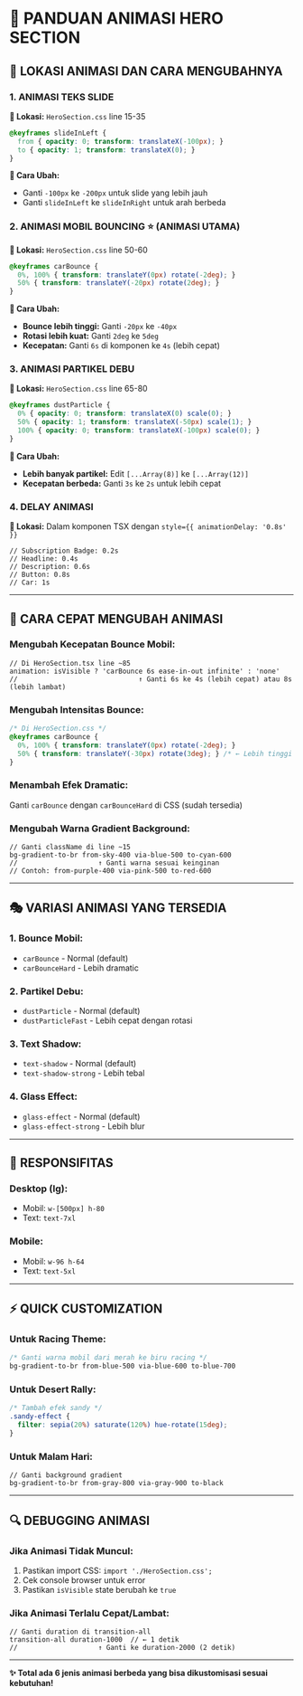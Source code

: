 # 🎨 PANDUAN ANIMASI HERO SECTION

## 📍 **LOKASI ANIMASI DAN CARA MENGUBAHNYA**

### 1. **ANIMASI TEKS SLIDE** 
**📂 Lokasi:** `HeroSection.css` line 15-35
```css
@keyframes slideInLeft {
  from { opacity: 0; transform: translateX(-100px); }
  to { opacity: 1; transform: translateX(0); }
}
```
**🔧 Cara Ubah:**
- Ganti `-100px` ke `-200px` untuk slide yang lebih jauh
- Ganti `slideInLeft` ke `slideInRight` untuk arah berbeda

### 2. **ANIMASI MOBIL BOUNCING** ⭐ (ANIMASI UTAMA)
**📂 Lokasi:** `HeroSection.css` line 50-60
```css
@keyframes carBounce {
  0%, 100% { transform: translateY(0px) rotate(-2deg); }
  50% { transform: translateY(-20px) rotate(2deg); }
}
```
**🔧 Cara Ubah:**
- **Bounce lebih tinggi:** Ganti `-20px` ke `-40px`
- **Rotasi lebih kuat:** Ganti `2deg` ke `5deg`
- **Kecepatan:** Ganti `6s` di komponen ke `4s` (lebih cepat)

### 3. **ANIMASI PARTIKEL DEBU** 
**📂 Lokasi:** `HeroSection.css` line 65-80
```css
@keyframes dustParticle {
  0% { opacity: 0; transform: translateX(0) scale(0); }
  50% { opacity: 1; transform: translateX(-50px) scale(1); }
  100% { opacity: 0; transform: translateX(-100px) scale(0); }
}
```
**🔧 Cara Ubah:**
- **Lebih banyak partikel:** Edit `[...Array(8)]` ke `[...Array(12)]`
- **Kecepatan berbeda:** Ganti `3s` ke `2s` untuk lebih cepat

### 4. **DELAY ANIMASI**
**📂 Lokasi:** Dalam komponen TSX dengan `style={{ animationDelay: '0.8s' }}`
```tsx
// Subscription Badge: 0.2s
// Headline: 0.4s  
// Description: 0.6s
// Button: 0.8s
// Car: 1s
```

---

## 🚀 **CARA CEPAT MENGUBAH ANIMASI**

### **Mengubah Kecepatan Bounce Mobil:**
```tsx
// Di HeroSection.tsx line ~85
animation: isVisible ? 'carBounce 6s ease-in-out infinite' : 'none'
//                              ↑ Ganti 6s ke 4s (lebih cepat) atau 8s (lebih lambat)
```

### **Mengubah Intensitas Bounce:**
```css
/* Di HeroSection.css */
@keyframes carBounce {
  0%, 100% { transform: translateY(0px) rotate(-2deg); }
  50% { transform: translateY(-30px) rotate(3deg); } /* ← Lebih tinggi & rotasi kuat */
}
```

### **Menambah Efek Dramatic:**
Ganti `carBounce` dengan `carBounceHard` di CSS (sudah tersedia)

### **Mengubah Warna Gradient Background:**
```tsx
// Ganti className di line ~15
bg-gradient-to-br from-sky-400 via-blue-500 to-cyan-600
//                    ↑ Ganti warna sesuai keinginan
// Contoh: from-purple-400 via-pink-500 to-red-600
```

---

## 🎭 **VARIASI ANIMASI YANG TERSEDIA**

### **1. Bounce Mobil:**
- `carBounce` - Normal (default)
- `carBounceHard` - Lebih dramatic

### **2. Partikel Debu:**
- `dustParticle` - Normal (default)  
- `dustParticleFast` - Lebih cepat dengan rotasi

### **3. Text Shadow:**
- `text-shadow` - Normal (default)
- `text-shadow-strong` - Lebih tebal

### **4. Glass Effect:**
- `glass-effect` - Normal (default)
- `glass-effect-strong` - Lebih blur

---

## 📱 **RESPONSIFITAS**

### **Desktop (lg):**
- Mobil: `w-[500px] h-80`
- Text: `text-7xl`

### **Mobile:**
- Mobil: `w-96 h-64`  
- Text: `text-5xl`

---

## ⚡ **QUICK CUSTOMIZATION**

### **Untuk Racing Theme:**
```css
/* Ganti warna mobil dari merah ke biru racing */
bg-gradient-to-br from-blue-500 via-blue-600 to-blue-700
```

### **Untuk Desert Rally:**
```css
/* Tambah efek sandy */
.sandy-effect {
  filter: sepia(20%) saturate(120%) hue-rotate(15deg);
}
```

### **Untuk Malam Hari:**
```tsx
// Ganti background gradient
bg-gradient-to-br from-gray-800 via-gray-900 to-black
```

---

## 🔍 **DEBUGGING ANIMASI**

### **Jika Animasi Tidak Muncul:**
1. Pastikan import CSS: `import './HeroSection.css';`
2. Cek console browser untuk error
3. Pastikan `isVisible` state berubah ke `true`

### **Jika Animasi Terlalu Cepat/Lambat:**
```tsx
// Ganti duration di transition-all
transition-all duration-1000  // ← 1 detik
//                    ↑ Ganti ke duration-2000 (2 detik)
```

---

**✨ Total ada 6 jenis animasi berbeda yang bisa dikustomisasi sesuai kebutuhan!**
